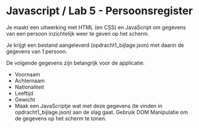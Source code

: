 # Javascript / Lab 5 - Persoonsregister
Je maakt een uitwerking met HTML (en CSS) en JavaScript om gegevens van een persoon inzichtelijk weer te geven op het scherm. 

Je krijgt een bestand aangeleverd (opdracht1_bijlage.json) met daarin de gegevens van 1 persoon. 

De volgende gegevens zijn belangrijk voor de applicatie: 

- Voornaam
- Achternaam
- Nationaliteit
- Leeftijd
- Gewicht
- Maak een JavaScriptje wat met deze gegevens (te vinden in opdracht1_bijlage.json) aan de slag gaat. Gebruik DOM Manipulatie om de gegevens op het scherm te tonen. 